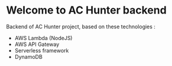 # Welcome to AC Hunter backend

Backend of AC Hunter project, based on these technologies :

- AWS Lambda (NodeJS)
- AWS API Gateway
- Serverless framework
- DynamoDB